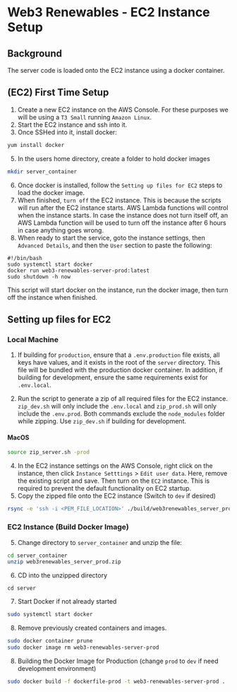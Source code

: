 # Web3 Renewables - EC2 Instance Setup

## Background
The server code is loaded onto the EC2 instance using a docker container.

## (EC2) First Time Setup

1. Create a new EC2 instance on the AWS Console. For these purposes we will be using a `T3 Small` running `Amazon Linux`.
3. Start the EC2 instance and ssh into it.
4. Once SSHed into it, install docker:
```bash
yum install docker
```
5. In the users home directory, create a folder to hold docker images
```bash
mkdir server_container
```
6. Once docker is installed, follow the `Setting up files for EC2` steps to load the docker image.
7. When finished, `turn off` the EC2 instance. This is because the scripts will run after the EC2 instance starts. AWS Lambda functions will control when the instance starts. In case the instance does not turn itself off, an AWS Lambda function will be used to turn off the instance after 6 hours in case anything goes wrong.
8. When ready to start the service, goto the instance settings, then `Advanced Details`, and then the `User` section to paste the following:
```
#!/bin/bash
sudo systemctl start docker
docker run web3-renewables-server-prod:latest
sudo shutdown -h now
```
This script will start docker on the instance, run the docker image, then turn off the instance when finished.

## Setting up files for EC2
### Local Machine
1. If building for `production`, ensure that a `.env.production` file exists, all keys have values, and it exists in the root of the `server` directory. This file will be bundled with the production docker container. In addition, if building for development, ensure the same requirements exist for `.env.local`.

3. Run the script to generate a zip of all required files for the EC2 instance. `zip_dev.sh` will only include the `.env.local` and `zip_prod.sh` will only include the `.env.prod`. Both commands exclude the `node_modules` folder while zipping. Use `zip_dev.sh` if building for development.
#### MacOS
```bash
source zip_server.sh -prod
```
4. In the EC2 instance settings on the AWS Console, right click on the instance, then click `Instance Setttings` > `Edit user data`. Here, remove the existing script and save. Then turn on the `EC2` instance. This is required to prevent the default functionality on EC2 startup.
4. Copy the zipped file onto the EC2 instance (Switch to `dev` if desired)
```bash
rsync -e 'ssh -i <PEM_FILE_LOCATION>' ./build/web3renewables_server_prod.zip ec2-user@<EC2_URL>:~/server_container/web3renewables_server_prod.zip
```
### EC2 Instance (Build Docker Image)
5. Change directory to `server_container` and unzip the file:
```bash
cd server_container
unzip web3renewables_server_prod.zip
```
6. CD into the unzipped directory
```
cd server
```
7. Start Docker if not already started
```bash
sudo systemctl start docker
```
8. Remove previously created containers and images.
```bash
sudo docker container prune
sudo docker image rm web3-renewables-server-prod
```
8. Building the Docker Image for Production (change `prod` to `dev` if need development environment)
```bash
sudo docker build -f dockerfile-prod -t web3-renewables-server-prod .
```